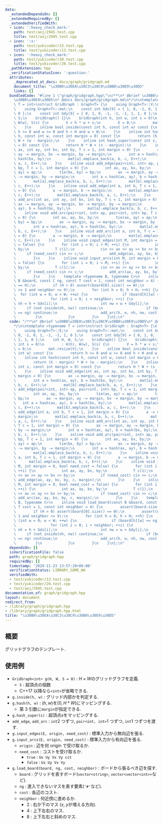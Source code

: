 ```yaml
---
data:
  _extendedDependsOn: []
  _extendedRequiredBy: []
  _extendedVerifiedWith:
  - icon: ':heavy_check_mark:'
    path: test/aoj/2945.test.cpp
    title: test/aoj/2945.test.cpp
  - icon: ':x:'
    path: test/yukicoder/13.test.cpp
    title: test/yukicoder/13.test.cpp
  - icon: ':heavy_check_mark:'
    path: test/yukicoder/20.test.cpp
    title: test/yukicoder/20.test.cpp
  _pathExtension: hpp
  _verificationStatusIcon: ':question:'
  attributes:
    _deprecated_at_docs: docs/graph/gridgraph.md
    document_title: "\u30B0\u30EA\u30C3\u30C9\u30B0\u30E9\u30D5"
    links: []
  bundledCode: "#line 1 \"graph/gridgraph.hpp\"\n/**\n* @brief \u30B0\u30EA\u30C3\u30C9\
    \u30B0\u30E9\u30D5\n* @docs docs/graph/gridgraph.md\n*/\n\ntemplate <typename\
    \ T = int>\nstruct GridGraph : Graph<T> {\n    using Graph<T>::V;\n    using Graph<T>::E;\n\
    \    using Graph<T>::mat;\n    const int Gdx[9] = { 1, 0, -1, 0, 1, -1, -1, 1,\
    \ 0 };\n    const int Gdy[9] = { 0, 1, 0, -1, -1, -1, 1, 1, 0 };\n    int H, W,\
    \ S;\n    GridGraph() {}\n    GridGraph(int h, int w, int s = 0)\n        : H(h),\
    \ W(w), S(s) {\n        V = h * w + s;\n        E = 0;\n        mat.resize(V);\n\
    \    }\n    inline bool inside(const int h, const int w) const {\n        return\
    \ h >= 0 and w >= 0 and h < H and w < W;\n    }\n    inline int hash(const int\
    \ h, const int w, const int margin = 0) const {\n        return (h - margin) *\
    \ W + (w - margin);\n    }\n    inline int hash_super(const int s, const int margin\
    \ = 0) const {\n        return H * W + (s - margin);\n    }\n    inline void add_edge(int\
    \ ax, int ay, int bx, int by, T c = 1, int margin = 0) {\n        ax -= margin,\
    \ ay -= margin, bx -= margin, by -= margin;\n        int a = hash(ax, ay), b =\
    \ hash(bx, by);\n        mat[a].emplace_back(a, b, c, E++);\n        mat[b].emplace_back(b,\
    \ a, c, E++);\n    }\n    inline void add_edge(pair<int, int> ap, pair<int, int>\
    \ bp, T c = 1, int margin = 0) {\n        int ax, ay, bx, by;\n        tie(ax,\
    \ ay) = ap;\n        tie(bx, by) = bp;\n        ax -= margin, ay -= margin, bx\
    \ -= margin, by -= margin;\n        int a = hash(ax, ay), b = hash(bx, by);\n\
    \        mat[a].emplace_back(a, b, c, E++);\n        mat[b].emplace_back(b, a,\
    \ c, E++);\n    }\n    inline void add_edge(int a, int b, T c = 1, int margin\
    \ = 0) {\n        a -= margin, b -= margin;\n        mat[a].emplace_back(a, b,\
    \ c, E++);\n        mat[b].emplace_back(b, a, c, E++);\n    }\n    inline void\
    \ add_arc(int ax, int ay, int bx, int by, T c = 1, int margin = 0) {\n       \
    \ ax -= margin, ay -= margin, bx -= margin, by -= margin;\n        int a = hash(ax,\
    \ ay), b = hash(bx, by);\n        mat[a].emplace_back(a, b, c, E++);\n    }\n\
    \    inline void add_arc(pair<int, int> ap, pair<int, int> bp, T c = 1, int margin\
    \ = 0) {\n        int ax, ay, bx, by;\n        tie(ax, ay) = ap;\n        tie(bx,\
    \ by) = bp;\n        ax -= margin, ay -= margin, bx -= margin, by -= margin;\n\
    \        int a = hash(ax, ay), b = hash(bx, by);\n        mat[a].emplace_back(a,\
    \ b, c, E++);\n    }\n    inline void add_arc(int a, int b, T c = 1, int margin\
    \ = 0) {\n        a -= margin, b -= margin;\n        mat[a].emplace_back(a, b,\
    \ c, E++);\n    }\n    inline void input_edges(int M, int margin = 0, bool need_cost\
    \ = false) {\n        for (int i = 0; i < M; ++i) {\n            int ax, ay, bx,\
    \ by;\n            T c(1);\n            cin >> ax >> ay >> bx >> by;\n       \
    \     if (need_cost) cin >> c;\n            add_edge(ax, ay, bx, by, c, margin);\n\
    \        }\n    }\n    inline void input_arcs(int M, int margin = 0, bool need_cost\
    \ = false) {\n        for (int i = 0; i < M; ++i) {\n            int ax, ay, bx,\
    \ by;\n            T c(1);\n            cin >> ax >> ay >> bx >> by;\n       \
    \     if (need_cost) cin >> c;\n            add_arc(ax, ay, bx, by, c, margin);\n\
    \        }\n    }\n    template <typename B, typename C>\n    inline void load_board(const\
    \ B &board, const C ng, const T cost = 1, const int neighbor = 4) {\n        assert(board.size()\
    \ == H);\n        if (H > 0) assert(board[0].size() == W);\n        assert(neighbor\
    \ >= 1 and neighbor <= 9);\n        for (int h = 0; h < H; ++h) {\n          \
    \  for (int w = 0; w < W; ++w) {\n                if (board[h][w] == ng) continue;\n\
    \                for (int i = 0; i < neighbor; ++i) {\n                    int\
    \ nh = h + Gdx[i];\n                    int nw = w + Gdy[i];\n               \
    \     if (not inside(nh, nw)) continue;\n                    if (board[nh][nw]\
    \ == ng) continue;\n                    add_arc(h, w, nh, nw, cost);\n       \
    \         }\n            }\n        }\n    }\n};\n"
  code: "/**\n* @brief \u30B0\u30EA\u30C3\u30C9\u30B0\u30E9\u30D5\n* @docs docs/graph/gridgraph.md\n\
    */\n\ntemplate <typename T = int>\nstruct GridGraph : Graph<T> {\n    using Graph<T>::V;\n\
    \    using Graph<T>::E;\n    using Graph<T>::mat;\n    const int Gdx[9] = { 1,\
    \ 0, -1, 0, 1, -1, -1, 1, 0 };\n    const int Gdy[9] = { 0, 1, 0, -1, -1, -1,\
    \ 1, 1, 0 };\n    int H, W, S;\n    GridGraph() {}\n    GridGraph(int h, int w,\
    \ int s = 0)\n        : H(h), W(w), S(s) {\n        V = h * w + s;\n        E\
    \ = 0;\n        mat.resize(V);\n    }\n    inline bool inside(const int h, const\
    \ int w) const {\n        return h >= 0 and w >= 0 and h < H and w < W;\n    }\n\
    \    inline int hash(const int h, const int w, const int margin = 0) const {\n\
    \        return (h - margin) * W + (w - margin);\n    }\n    inline int hash_super(const\
    \ int s, const int margin = 0) const {\n        return H * W + (s - margin);\n\
    \    }\n    inline void add_edge(int ax, int ay, int bx, int by, T c = 1, int\
    \ margin = 0) {\n        ax -= margin, ay -= margin, bx -= margin, by -= margin;\n\
    \        int a = hash(ax, ay), b = hash(bx, by);\n        mat[a].emplace_back(a,\
    \ b, c, E++);\n        mat[b].emplace_back(b, a, c, E++);\n    }\n    inline void\
    \ add_edge(pair<int, int> ap, pair<int, int> bp, T c = 1, int margin = 0) {\n\
    \        int ax, ay, bx, by;\n        tie(ax, ay) = ap;\n        tie(bx, by) =\
    \ bp;\n        ax -= margin, ay -= margin, bx -= margin, by -= margin;\n     \
    \   int a = hash(ax, ay), b = hash(bx, by);\n        mat[a].emplace_back(a, b,\
    \ c, E++);\n        mat[b].emplace_back(b, a, c, E++);\n    }\n    inline void\
    \ add_edge(int a, int b, T c = 1, int margin = 0) {\n        a -= margin, b -=\
    \ margin;\n        mat[a].emplace_back(a, b, c, E++);\n        mat[b].emplace_back(b,\
    \ a, c, E++);\n    }\n    inline void add_arc(int ax, int ay, int bx, int by,\
    \ T c = 1, int margin = 0) {\n        ax -= margin, ay -= margin, bx -= margin,\
    \ by -= margin;\n        int a = hash(ax, ay), b = hash(bx, by);\n        mat[a].emplace_back(a,\
    \ b, c, E++);\n    }\n    inline void add_arc(pair<int, int> ap, pair<int, int>\
    \ bp, T c = 1, int margin = 0) {\n        int ax, ay, bx, by;\n        tie(ax,\
    \ ay) = ap;\n        tie(bx, by) = bp;\n        ax -= margin, ay -= margin, bx\
    \ -= margin, by -= margin;\n        int a = hash(ax, ay), b = hash(bx, by);\n\
    \        mat[a].emplace_back(a, b, c, E++);\n    }\n    inline void add_arc(int\
    \ a, int b, T c = 1, int margin = 0) {\n        a -= margin, b -= margin;\n  \
    \      mat[a].emplace_back(a, b, c, E++);\n    }\n    inline void input_edges(int\
    \ M, int margin = 0, bool need_cost = false) {\n        for (int i = 0; i < M;\
    \ ++i) {\n            int ax, ay, bx, by;\n            T c(1);\n            cin\
    \ >> ax >> ay >> bx >> by;\n            if (need_cost) cin >> c;\n           \
    \ add_edge(ax, ay, bx, by, c, margin);\n        }\n    }\n    inline void input_arcs(int\
    \ M, int margin = 0, bool need_cost = false) {\n        for (int i = 0; i < M;\
    \ ++i) {\n            int ax, ay, bx, by;\n            T c(1);\n            cin\
    \ >> ax >> ay >> bx >> by;\n            if (need_cost) cin >> c;\n           \
    \ add_arc(ax, ay, bx, by, c, margin);\n        }\n    }\n    template <typename\
    \ B, typename C>\n    inline void load_board(const B &board, const C ng, const\
    \ T cost = 1, const int neighbor = 4) {\n        assert(board.size() == H);\n\
    \        if (H > 0) assert(board[0].size() == W);\n        assert(neighbor >=\
    \ 1 and neighbor <= 9);\n        for (int h = 0; h < H; ++h) {\n            for\
    \ (int w = 0; w < W; ++w) {\n                if (board[h][w] == ng) continue;\n\
    \                for (int i = 0; i < neighbor; ++i) {\n                    int\
    \ nh = h + Gdx[i];\n                    int nw = w + Gdy[i];\n               \
    \     if (not inside(nh, nw)) continue;\n                    if (board[nh][nw]\
    \ == ng) continue;\n                    add_arc(h, w, nh, nw, cost);\n       \
    \         }\n            }\n        }\n    }\n};\n"
  dependsOn: []
  isVerificationFile: false
  path: graph/gridgraph.hpp
  requiredBy: []
  timestamp: '2020-11-23 13:57:28+09:00'
  verificationStatus: LIBRARY_SOME_WA
  verifiedWith:
  - test/yukicoder/13.test.cpp
  - test/yukicoder/20.test.cpp
  - test/aoj/2945.test.cpp
documentation_of: graph/gridgraph.hpp
layout: document
redirect_from:
- /library/graph/gridgraph.hpp
- /library/graph/gridgraph.hpp.html
title: "\u30B0\u30EA\u30C3\u30C9\u30B0\u30E9\u30D5"
---
```

## 概要

グリッドグラフのテンプレート.

## 使用例

- `GridGraph<int> g(H, W, S = 0)` : $H \times W$のグリッドグラフを定義.
  - `S` : 超頂点の個数
  - C++17 以降なら`<int>`が省略できる.
- `g.inside(h, w)` : グリッド内部かを判定する.
- `g.hash(h, w)` : $(h, w)$を$[0, H * W)$にマッピングする.
  - 第 3 引数に`margin`が指定できる.
- `g.hash_super(s)` : 超頂点$s$をマッピングする.
- `add_edge`, `add_arc` : `int`2 つずつ, `pair<int, int>`1 つずつ, `int`1 つずつを渡す.
- `g.input_edges(E, origin, need_cost)` : 標準入力から無向辺を張る.
- `g.input_arcs(E, origin, need_cost)` : 標準入力から有向辺を張る.
  - `origin` : 辺を何 origin で受け取るか.
  - `need_cost` : コストを受け取るか.
    - `true` : `Ux Uy Vx Vy cst`
    - `false` : `Ux Uy Vx Vy`
- `g.load_board(board, ng, cost, neighbor)` : ボードから張るべき辺を探す.
  - `board` : グリッドを表すボード(`vector<string>`, `vector<vector<int>>`など).
  - `ng` : 進入できないマスを表す要素(`'#'`など).
  - `cost` : 各辺のコスト.
  - `neighbor` : 何近傍に進めるか.
    - $2$ : 右か下のマス ($x$, $y$が増える方向).
    - $4$ : 上下左右のマス.
    - $8$ : 上下左右と斜めのマス.
